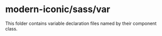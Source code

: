 # modern-iconic/sass/var

This folder contains variable declaration files named by their component class.
